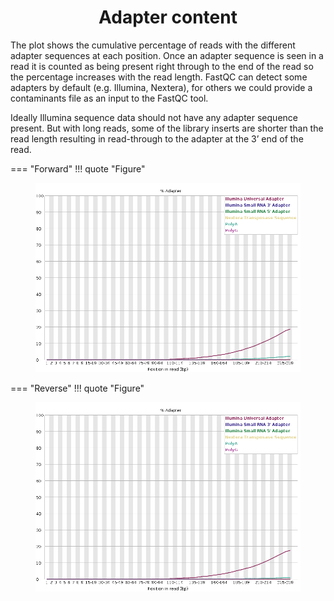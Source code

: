<h1 align="center">
<b>Adapter content</b>
</h1>

The plot shows the cumulative percentage of reads with the different adapter sequences at each position.
Once an adapter sequence is seen in a read it is counted as being present right through to the end of the read so the percentage increases with the read length.
FastQC can detect some adapters by default (e.g. Illumina, Nextera), for others we could provide a contaminants file as an input to the FastQC tool.

Ideally Illumina sequence data should not have any adapter sequence present.
But with long reads, some of the library inserts are shorter than the read length resulting in read-through to the adapter at the 3’ end of the read.

=== "Forward"
    !!! quote "Figure"
        <figure markdown>
        ![](img/adapter-forward.png)
        </figure>
=== "Reverse"
    !!! quote "Figure"
        <figure markdown>
        ![](img/adapter-reverse.png)
        </figure>
